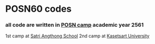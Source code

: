 # POSN60 codes
### all code are written in [POSN camp](https://www.posn.or.th/en/home-en) academic year 2561
1st camp at [Satri Angthong School](http://www.sa.ac.th/)
2nd camp at [Kasetsart University](https://www.ku.ac.th/)
